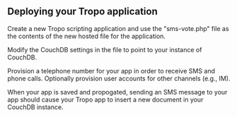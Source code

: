 ## Deploying your Tropo application

Create a new Tropo scripting application and use the "sms-vote.php" file as the contents of the new hosted file for the application.

Modify the CouchDB settings in the file to point to your instance of CouchDB.

Provision a telephone number for your app in order to receive SMS and phone calls.  Optionally provision user accounts for other channels (e.g., IM).

When your app is saved and propogated, sending an SMS message to your app should cause your Tropo app to insert a new document in your CouchDB instance.  
